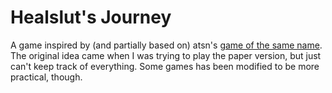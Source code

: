 # Healslut's Journey

A game inspired by (and partially based on) atsn's [game of the same name](https://old.reddit.com/r/HealSluts/comments/8cs14y/healsluts_journey_game/).
The original idea came when I was trying to play the paper version, but just can't keep track of everything. Some games has been modified to be more practical, though.
